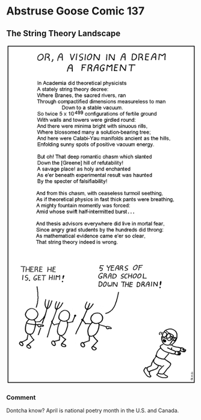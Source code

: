 # Abstruse Goose Comic 137
## The String Theory Landscape

![image](string_theory_landscape.png)
### Comment
Dontcha know? April is national poetry month in the U.S. and Canada.
